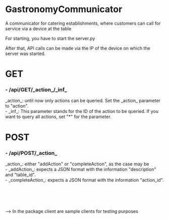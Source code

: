 # GastronomyCommunicator
A communicator for catering establishments, where customers can call for service via a device at the table 

For starting, you have to start the server.py

After that, API calls can be made via the IP of the device on which the server was started.

<h1>GET</h1>

<h3>- /api/GET/_action_/_inf_</h3>
    _action_: until now only actions can be queried. Set the _action_ parameter to "action". <br />
        - _inf_: This parameter stands for the ID of the action to be queried. If you want to query all actions, set "*" for the parameter.

<h1>POST</h1>

<h3>- /api/POST/_action_</h3>
    _action_: either "addAction" or "completeAction", as the case may be <br />
        - _addAction_: expects a JSON format with the information "description" and "table_id". <br />
        - _completeAction_: expects a JSON format with the information "action_id".

<br /><br /><br /><br />
--> In the package client are sample clients for testing purposes